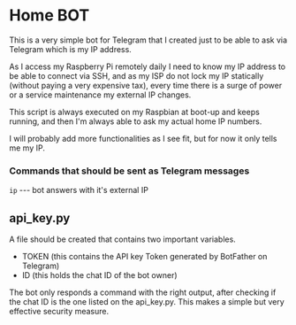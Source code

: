 # Home BOT

This is a very simple bot for Telegram that I created just to be able to ask via Telegram which is my IP address.

As I access my Raspberry Pi remotely daily I need to know my IP address to be able to connect via SSH, and as my ISP do
not lock my IP statically (without paying a very expensive tax), every time there is a surge of power or a service maintenance my external IP changes.

This script is always executed on my Raspbian at boot-up and keeps running, and then I'm always able to ask my actual home IP numbers.

I will probably add more functionalities as I see fit, but for now it only tells me my IP.  


### Commands that should be sent as Telegram messages

```ip``` --- bot answers with it's external IP




## api_key.py
A file should be created that contains two important variables.
* TOKEN (this contains the API key Token generated by BotFather on Telegram)
* ID (this holds the chat ID of the bot owner) 

The bot only responds a command with the right output, 
after checking if the chat ID is the one listed on the api_key.py. This makes a simple
but very effective security measure.  